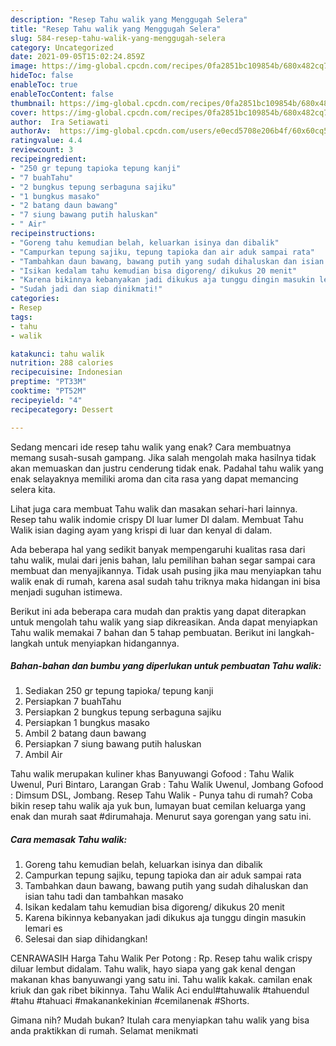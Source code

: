 ```yaml
---
description: "Resep Tahu walik yang Menggugah Selera"
title: "Resep Tahu walik yang Menggugah Selera"
slug: 584-resep-tahu-walik-yang-menggugah-selera
category: Uncategorized
date: 2021-09-05T15:02:24.859Z
image: https://img-global.cpcdn.com/recipes/0fa2851bc109854b/680x482cq70/tahu-walik-foto-resep-utama.jpg
hideToc: false
enableToc: true
enableTocContent: false
thumbnail: https://img-global.cpcdn.com/recipes/0fa2851bc109854b/680x482cq70/tahu-walik-foto-resep-utama.jpg
cover: https://img-global.cpcdn.com/recipes/0fa2851bc109854b/680x482cq70/tahu-walik-foto-resep-utama.jpg
author:  Ira Setiawati
authorAv:  https://img-global.cpcdn.com/users/e0ecd5708e206b4f/60x60cq50/avatar.jpg
ratingvalue: 4.4
reviewcount: 3
recipeingredient:
- "250 gr tepung tapioka tepung kanji"
- "7 buahTahu"
- "2 bungkus tepung serbaguna sajiku"
- "1 bungkus masako"
- "2 batang daun bawang"
- "7 siung bawang putih haluskan"
- " Air"
recipeinstructions:
- "Goreng tahu kemudian belah, keluarkan isinya dan dibalik"
- "Campurkan tepung sajiku, tepung tapioka dan air aduk sampai rata"
- "Tambahkan daun bawang, bawang putih yang sudah dihaluskan dan isian tahu tadi dan tambahkan masako"
- "Isikan kedalam tahu kemudian bisa digoreng/ dikukus 20 menit"
- "Karena bikinnya kebanyakan jadi dikukus aja tunggu dingin masukin lemari es"
- "Sudah jadi dan siap dinikmati!"
categories:
- Resep
tags:
- tahu
- walik

katakunci: tahu walik 
nutrition: 288 calories
recipecuisine: Indonesian
preptime: "PT33M"
cooktime: "PT52M"
recipeyield: "4"
recipecategory: Dessert

---
```



Sedang mencari ide resep tahu walik yang enak? Cara membuatnya memang susah-susah gampang. Jika salah mengolah maka hasilnya tidak akan memuaskan dan justru cenderung tidak enak. Padahal tahu walik yang enak selayaknya memiliki aroma dan cita rasa yang dapat memancing selera kita.


Lihat juga cara membuat Tahu walik dan masakan sehari-hari lainnya. Resep tahu walik indomie crispy DI luar lumer DI dalam. Membuat Tahu Walik isian daging ayam yang krispi di luar dan kenyal di dalam.

Ada beberapa hal yang sedikit banyak mempengaruhi kualitas rasa dari tahu walik, mulai dari jenis bahan, lalu pemilihan bahan segar sampai cara membuat dan menyajikannya. Tidak usah pusing jika mau menyiapkan tahu walik enak di rumah, karena asal sudah tahu triknya maka hidangan ini bisa menjadi suguhan istimewa.


Berikut ini ada beberapa cara mudah dan praktis yang dapat diterapkan untuk mengolah tahu walik yang siap dikreasikan. Anda dapat menyiapkan Tahu walik memakai 7 bahan dan 5 tahap pembuatan. Berikut ini langkah-langkah untuk menyiapkan hidangannya.

<!--inarticleads1-->

##### Bahan-bahan dan bumbu yang diperlukan untuk pembuatan Tahu walik:

1. Sediakan 250 gr tepung tapioka/ tepung kanji
1. Persiapkan 7 buahTahu
1. Persiapkan 2 bungkus tepung serbaguna sajiku
1. Persiapkan 1 bungkus masako
1. Ambil 2 batang daun bawang
1. Persiapkan 7 siung bawang putih haluskan
1. Ambil  Air


Tahu walik merupakan kuliner khas Banyuwangi Gofood : Tahu Walik Uwenul, Puri Bintaro, Larangan Grab : Tahu Walik Uwenul, Jombang Gofood : Dimsum DSL, Jombang. Resep Tahu Walik - Punya tahu di rumah? Coba bikin resep tahu walik aja yuk bun, lumayan buat cemilan keluarga yang enak dan murah saat #dirumahaja. Menurut saya gorengan yang satu ini. 

<!--inarticleads2-->

##### Cara memasak Tahu walik:

1. Goreng tahu kemudian belah, keluarkan isinya dan dibalik
1. Campurkan tepung sajiku, tepung tapioka dan air aduk sampai rata
1. Tambahkan daun bawang, bawang putih yang sudah dihaluskan dan isian tahu tadi dan tambahkan masako
1. Isikan kedalam tahu kemudian bisa digoreng/ dikukus 20 menit
1. Karena bikinnya kebanyakan jadi dikukus aja tunggu dingin masukin lemari es
1. Selesai dan siap dihidangkan!

CENRAWASIH Harga Tahu Walik Per Potong : Rp. Resep tahu walik crispy diluar lembut didalam. Tahu walik, hayo siapa yang gak kenal dengan makanan khas banyuwangi yang satu ini. Tahu walik kakak. camilan enak kriuk dan gak ribet bikinnya. Tahu Walik Aci endul#tahuwalik #tahuendul #tahu #tahuaci #makanankekinian #cemilanenak #Shorts. 

Gimana nih? Mudah bukan? Itulah cara menyiapkan tahu walik yang bisa anda praktikkan di rumah. Selamat menikmati

